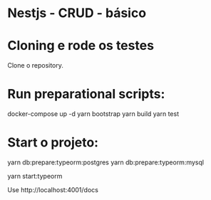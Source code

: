 # Nestjs - CRUD - básico 

# Cloning e rode os testes

Clone o repository.
# Run preparational scripts:

docker-compose up -d
yarn bootstrap
yarn build
yarn test

# Start o projeto:

yarn  db:prepare:typeorm:postgres
yarn  db:prepare:typeorm:mysql

yarn start:typeorm

Use http://localhost:4001/docs